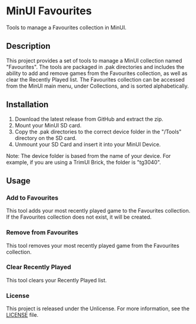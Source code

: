 # MinUI Favourites

Tools to manage a Favourites collection in MinUI.

## Description

This project provides a set of tools to manage a MinUI collection named "Favourites". The tools are packaged in .pak directories and includes the ability to add and remove games from the Favourites collection, as well as clear the Recently Played list. The Favourites collection can be accessed from the MinUI main menu, under Collections, and is sorted alphabetically.

## Installation

1. Download the latest release from GitHub and extract the zip.
2. Mount your MinUI SD card.
3. Copy the .pak directories to the correct device folder in the "/Tools" directory on the SD card.
4. Unmount your SD Card and insert it into your MinUI Device.

Note: The device folder is based from the name of your device. For example, if you are using a TrimUI Brick, the folder is "tg3040".

## Usage

### Add to Favourites

This tool adds your most recently played game to the Favourites collection. If the Favourites collection does not exist, it will be created.

### Remove from Favourites

This tool removes your most recently played game from the Favourites collection.

### Clear Recently Played

This tool clears your Recently Played list.

### License

This project is released under the Unlicense. For more information, see the [LICENSE](LICENSE) file.
